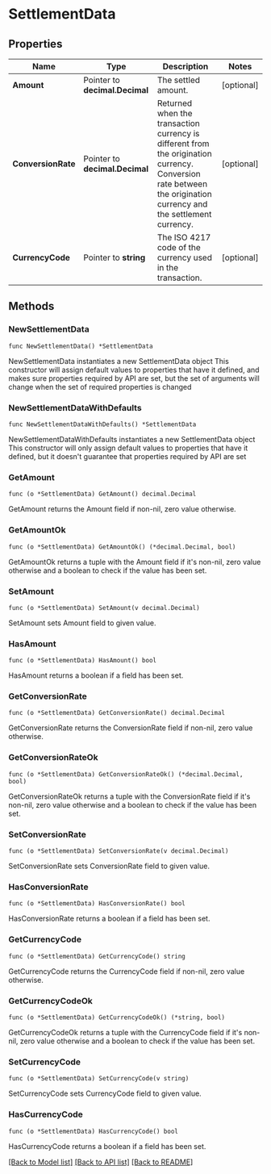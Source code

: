 # SettlementData

## Properties

Name | Type | Description | Notes
------------ | ------------- | ------------- | -------------
**Amount** | Pointer to **decimal.Decimal** | The settled amount. | [optional] 
**ConversionRate** | Pointer to **decimal.Decimal** | Returned when the transaction currency is different from the origination currency.  Conversion rate between the origination currency and the settlement currency. | [optional] 
**CurrencyCode** | Pointer to **string** | The ISO 4217 code of the currency used in the transaction. | [optional] 

## Methods

### NewSettlementData

`func NewSettlementData() *SettlementData`

NewSettlementData instantiates a new SettlementData object
This constructor will assign default values to properties that have it defined,
and makes sure properties required by API are set, but the set of arguments
will change when the set of required properties is changed

### NewSettlementDataWithDefaults

`func NewSettlementDataWithDefaults() *SettlementData`

NewSettlementDataWithDefaults instantiates a new SettlementData object
This constructor will only assign default values to properties that have it defined,
but it doesn't guarantee that properties required by API are set

### GetAmount

`func (o *SettlementData) GetAmount() decimal.Decimal`

GetAmount returns the Amount field if non-nil, zero value otherwise.

### GetAmountOk

`func (o *SettlementData) GetAmountOk() (*decimal.Decimal, bool)`

GetAmountOk returns a tuple with the Amount field if it's non-nil, zero value otherwise
and a boolean to check if the value has been set.

### SetAmount

`func (o *SettlementData) SetAmount(v decimal.Decimal)`

SetAmount sets Amount field to given value.

### HasAmount

`func (o *SettlementData) HasAmount() bool`

HasAmount returns a boolean if a field has been set.

### GetConversionRate

`func (o *SettlementData) GetConversionRate() decimal.Decimal`

GetConversionRate returns the ConversionRate field if non-nil, zero value otherwise.

### GetConversionRateOk

`func (o *SettlementData) GetConversionRateOk() (*decimal.Decimal, bool)`

GetConversionRateOk returns a tuple with the ConversionRate field if it's non-nil, zero value otherwise
and a boolean to check if the value has been set.

### SetConversionRate

`func (o *SettlementData) SetConversionRate(v decimal.Decimal)`

SetConversionRate sets ConversionRate field to given value.

### HasConversionRate

`func (o *SettlementData) HasConversionRate() bool`

HasConversionRate returns a boolean if a field has been set.

### GetCurrencyCode

`func (o *SettlementData) GetCurrencyCode() string`

GetCurrencyCode returns the CurrencyCode field if non-nil, zero value otherwise.

### GetCurrencyCodeOk

`func (o *SettlementData) GetCurrencyCodeOk() (*string, bool)`

GetCurrencyCodeOk returns a tuple with the CurrencyCode field if it's non-nil, zero value otherwise
and a boolean to check if the value has been set.

### SetCurrencyCode

`func (o *SettlementData) SetCurrencyCode(v string)`

SetCurrencyCode sets CurrencyCode field to given value.

### HasCurrencyCode

`func (o *SettlementData) HasCurrencyCode() bool`

HasCurrencyCode returns a boolean if a field has been set.


[[Back to Model list]](../README.md#documentation-for-models) [[Back to API list]](../README.md#documentation-for-api-endpoints) [[Back to README]](../README.md)


